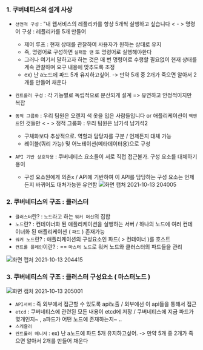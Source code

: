 ### 1. 쿠버네티스의 설계 사상
- `선언적 구성`  : "내 웹서비스의 레플리카를 항상 5개씩 실행하고 싶습니다 < - > 명령어 구성 : 레플리카를 5개 만들어
   - 제어 루프 : 현재 상태를 관찰하여 사용자가 원하는 상태로 유지
   - 즉, 명령어로 구성하면 `실패할 땐` 또 명령어로 실행해야한다
   - 그러나 여기서 말하고자 하는 것은 매 번 명령어로 수행할 필요없이 현재 상태를 계속 관찰하며 요구 내용에 맞추도록 조정
   - ex) 난 a노드에 파드 5개 유지하고싶어. -> 만약 5개 중 2개가 죽으면 알아서 2개를 만들어 채운다

- `컨트롤러 구성` : 각 기능별로 독립적으로 분산되게 설계 => 유연하고 안정적이지만 복잡
- `동적 그룹화` : 우리 팀원은 오렌지 색 옷을 입은 사람들입니다 or 애플리케이션이 `백엔드`인 것들만 < - > 정적 그룹화 : 우리 팀원은 남기석 남기석2
   - 구체화보다 추상적으로. 역할과 담당자를 구분 / 언제든지 대체 가능
   - 레이블(쿼리 가능) 및 어노테이션(메타데이터용)으로 구성

- `API 기반 상호작용` : 쿠버네티스 요소들이 서로 직접 접근불가. 구성 요소를 대체하기 용이
  - 구성 요소원에게 의존x  / API에 기반하여 이 API를 담당하는 구성 요소는 언제든지 바뀌어도 대처가능한 유연함 
![화면 캡처 2021-10-13 204005](https://user-images.githubusercontent.com/62214428/137125859-17f2b672-d51c-48fa-9118-37ab8f1a7467.png)


### 2. 쿠버네티스의 구조 : 클러스터
- `클러스터`란? : `노드`라고 하는 `워커 머신`의 집합
- `노드`란? : 컨테이너화 된 애플리케이션을 실행하는 서버  / 하나의 노드에 여러 컨테이너화 된 애플리케이션 ( `파드` ) 존재가능
- `워커 노드`란? : 애플리케이션의 구성요소인 파드( > 컨테이너 )를 호스트
- `컨트롤 플레인`이란? : == `마스터 노드`로 워커 노드와 클러스터의 파드들을 관리

![화면 캡처 2021-10-13 204415](https://user-images.githubusercontent.com/62214428/137126654-e427652f-cc29-4d5a-99b7-9ee5e144d745.png)


### 3. 쿠버네티스의 구조 : 클러스터 구성요소 ( 마스터노드 )
![화면 캡처 2021-10-13 205001](https://user-images.githubusercontent.com/62214428/137127162-187b997a-dd8f-48fc-930f-bca1d6f27440.png)
- `API서버` : 즉 외부에서 접근할 수 있도록 api노출 / 외부에선 이 api들을 통해서 접근
- `etcd` : 쿠버네티스에 관련된 모든 내용이 etcd에 저장 / 쿠버네티스에 지금 파드가 몇개인지~ , a파드가 어떤 노드에 존재하는지~ ..
- `스케쥴러` 
- `컨트롤러 매니저` : ex) 난 a노드에 파드 5개 유지하고싶어. -> 만약 5개 중 2개가 죽으면 알아서 2개를 만들어 채운다
